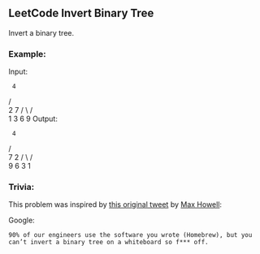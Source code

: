 ## LeetCode Invert Binary Tree
Invert a binary tree.

### Example:

Input:

     4
   /   \
  2     7
 / \   / \
1   3 6   9
Output:

     4
   /   \
  7     2
 / \   / \
9   6 3   1

### Trivia:
This problem was inspired by [this original tweet](https://twitter.com/mxcl/status/608682016205344768) by [Max Howell](https://twitter.com/mxcl):

Google: 
```
90% of our engineers use the software you wrote (Homebrew), but you can’t invert a binary tree on a whiteboard so f*** off.
```
